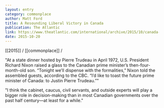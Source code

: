 ```yaml
---
layout: entry
category: commonplace
author: Matt Ford
title: A Resounding Liberal Victory in Canada
publication: The Atlantic
link: https://www.theatlantic.com/international/archive/2015/10/canada-justin-trudeau-election/411415/
date: 2015-10-20
---
```


[[2015]] / [[commonplace]] / 

"At a state dinner hosted by Pierre Trudeau in April 1972, U.S. President Richard Nixon raised a glass to the Canadian prime minister’s then-four-month-old son. “Tonight we’ll dispense with the formalities,” Nixon told the assembled guests, according to the CBC. “I’d like to toast the future prime minister of Canada: to Justin Pierre Trudeau.”"

"I think the cabinet, caucus, civil servants, and outside experts will play a bigger role in decision-making than in most Canadian governments over the past half century—at least for a while."
 
 
